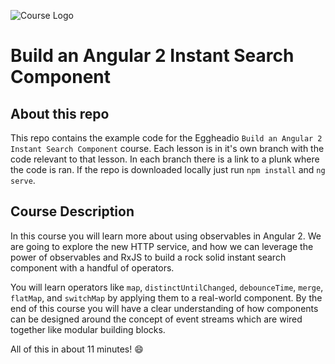 
![Course Logo](https://d2eip9sf3oo6c2.cloudfront.net/series/covers/000/000/076/full/EGH_A2_Instasearch-cover.png?1474397982)

# Build an Angular 2 Instant Search Component

## About this repo

This repo contains the example code for the Eggheadio `Build an Angular 2 Instant Search Component` course. Each lesson is in it's own branch with the code relevant to that lesson. In each branch there is a link to a plunk where the code is ran. If the repo is downloaded locally just run `npm install` and `ng serve`.

## Course Description

In this course you will learn more about using observables in Angular 2. We are going to explore the new HTTP service, and how we can leverage the power of observables and RxJS to build a rock solid instant search component with a handful of operators.

You will learn operators like `map`, `distinctUntilChanged`, `debounceTime`, `merge`, `flatMap`, and `switchMap` by applying them to a real-world component. By the end of this course you will have a clear understanding of how components can be designed around the concept of event streams which are wired together like modular building blocks.

All of this in about 11 minutes! 😄